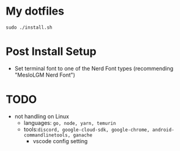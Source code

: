 # My dotfiles

```
sudo ./install.sh
```

# Post Install Setup 
- Set terminal font to one of the Nerd Font types (recommending "MesloLGM Nerd Font")

# TODO
- not handling on Linux
    - languages: `go, node, yarn, temurin`
    - tools:`discord, google-cloud-sdk, google-chrome, android-commandlinetools, ganache`
        - vscode config setting